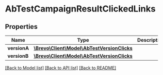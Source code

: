 # AbTestCampaignResultClickedLinks

## Properties
Name | Type | Description | Notes
------------ | ------------- | ------------- | -------------
**versionA** | [**\Brevo\Client\Model\AbTestVersionClicks**](AbTestVersionClicks.md) |  | 
**versionB** | [**\Brevo\Client\Model\AbTestVersionClicks**](AbTestVersionClicks.md) |  | 

[[Back to Model list]](../../README.md#documentation-for-models) [[Back to API list]](../../README.md#documentation-for-api-endpoints) [[Back to README]](../../README.md)



